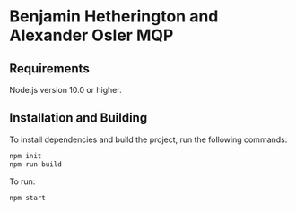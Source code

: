 # Benjamin Hetherington and Alexander Osler MQP

## Requirements

Node.js version 10.0 or higher.

## Installation and Building

To install dependencies and build the project, run the following commands:

```bash
npm init
npm run build
```

To run:

```bash
npm start
```
